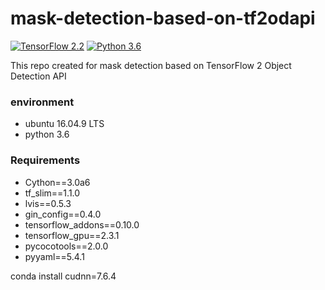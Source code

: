# mask-detection-based-on-tf2odapi
[![TensorFlow 2.2](https://img.shields.io/badge/TensorFlow-2.2-FF6F00?logo=tensorflow)](https://github.com/tensorflow/tensorflow/releases/tag/v2.2.0)
[![Python 3.6](https://img.shields.io/badge/Python-3.6-3776AB)](https://www.python.org/downloads/release/python-360/)

This repo created for mask detection based on TensorFlow 2 Object Detection API

### environment
  *   ubuntu 16.04.9 LTS
  *   python 3.6

### Requirements
  *   Cython==3.0a6
  *   tf_slim==1.1.0
  *   lvis==0.5.3
  *   gin_config==0.4.0
  *   tensorflow_addons==0.10.0
  *   tensorflow_gpu==2.3.1
  *   pycocotools==2.0.0
  *   pyyaml==5.4.1


conda install cudnn=7.6.4
